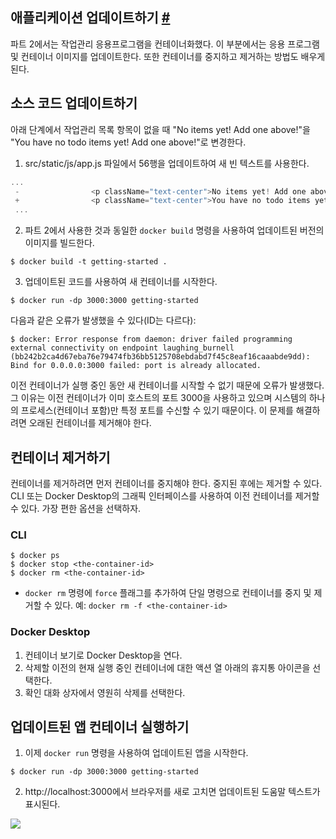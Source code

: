 ## 애플리케이션 업데이트하기 [#](https://docs.docker.com/get-started/03_updating_app/)

파트 2에서는 작업관리 응용프로그램을 컨테이너화했다. 이 부분에서는 응용 프로그램 및 컨테이너 이미지를
업데이트한다. 또한 컨테이너를 중지하고 제거하는 방법도 배우게 된다.

## 소스 코드 업데이트하기

아래 단계에서 작업관리 목록 항목이 없을 때 "No items yet! Add one above!"을 "You have no
todo items yet! Add one above!"로 변경한다.

1. src/static/js/app.js 파일에서 56행을 업데이트하여 새 빈 텍스트를 사용한다.

```js
...
 -                <p className="text-center">No items yet! Add one above!</p>
 +                <p className="text-center">You have no todo items yet! Add one above!</p>
 ...
```

2. 파트 2에서 사용한 것과 동일한 `docker build` 명령을 사용하여 업데이트된 버전의 이미지를 빌드한다.

```
$ docker build -t getting-started .
```

3. 업데이트된 코드를 사용하여 새 컨테이너를 시작한다.

```
$ docker run -dp 3000:3000 getting-started
```

다음과 같은 오류가 발생했을 수 있다(ID는 다르다):

```
$ docker: Error response from daemon: driver failed programming external connectivity on endpoint laughing_burnell 
(bb242b2ca4d67eba76e79474fb36bb5125708ebdabd7f45c8eaf16caaabde9dd): Bind for 0.0.0.0:3000 failed: port is already allocated.
```

이전 컨테이너가 실행 중인 동안 새 컨테이너를 시작할 수 없기 때문에 오류가 발생했다. 그 이유는 이전
컨테이너가 이미 호스트의 포트 3000을 사용하고 있으며 시스템의 하나의 프로세스(컨테이너 포함)만 특정
포트를 수신할 수 있기 때문이다. 이 문제를 해결하려면 오래된 컨테이너를 제거해야 한다.

## 컨테이너 제거하기

컨테이너를 제거하려면 먼저 컨테이너를 중지해야 한다. 중지된 후에는 제거할 수 있다. CLI 또는 Docker
Desktop의 그래픽 인터페이스를 사용하여 이전 컨테이너를 제거할 수 있다. 가장 편한 옵션을 선택하자.

### CLI

```
$ docker ps
$ docker stop <the-container-id>
$ docker rm <the-container-id>
```

* `docker rm` 명령에 `force` 플래그를 추가하여 단일 명령으로 컨테이너를 중지 및 제거할 수 있다.
  예: `docker rm -f <the-container-id>`

### Docker Desktop

1. 컨테이너 보기로 Docker Desktop을 연다.
2. 삭제할 이전의 현재 실행 중인 컨테이너에 대한 액션 열 아래의 휴지통 아이콘을 선택한다.
3. 확인 대화 상자에서 영원히 삭제를 선택한다.

## 업데이트된 앱 컨테이너 실행하기

1. 이제 `docker run` 명령을 사용하여 업데이트된 앱을 시작한다.

```
$ docker run -dp 3000:3000 getting-started
```

2. http://localhost:3000에서 브라우저를 새로 고치면 업데이트된 도움말 텍스트가 표시된다.

![](https://docs.docker.com/get-started/images/todo-list-updated-empty-text.png)
